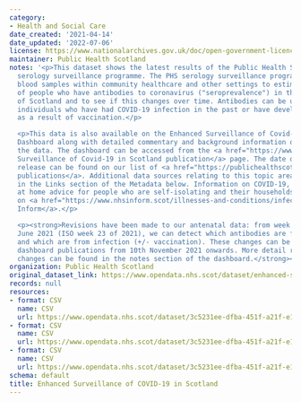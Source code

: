 ```yaml
---
category:
- Health and Social Care
date_created: '2021-04-14'
date_updated: '2022-07-06'
license: https://www.nationalarchives.gov.uk/doc/open-government-licence/version/3/
maintainer: Public Health Scotland
notes: '<p>This dataset shows the latest results of the Public Health Scotland (PHS)
  serology surveillance programme. The PHS serology surveillance programme uses existing
  blood samples within community healthcare and other settings to estimate the proportion
  of people who have antibodies to coronavirus ("seroprevalence") in the general population
  of Scotland and to see if this changes over time. Antibodies can be used to identify
  individuals who have had COVID-19 infection in the past or have developed antibodies
  as a result of vaccination.</p>

  <p>This data is also available on the Enhanced Surveillance of Covid-19 in Scotland
  Dashboard along with detailed commentary and background information on interpreting
  the data. The dashboard can be accessed from the <a href="https://www.publichealthscotland.scot/publications/enhanced-surveillance-of-covid-19-in-scotland/">Enhanced
  Surveillance of Covid-19 in Scotland publication</a> page. The date of the next
  release can be found on our list of <a href="https://publichealthscotland.scot/publications/forthcoming-publications/">forthcoming
  publications</a>. Additional data sources relating to this topic area are provided
  in the Links section of the Metadata below. Information on COVID-19, including stay
  at home advice for people who are self-isolating and their households, can be found
  on <a href="https://www.nhsinform.scot/illnesses-and-conditions/infections-and-poisoning/coronavirus-covid-19#stay-at-home-advice">NHS
  Inform</a>.</p>

  <p><strong>Revisions have been made to our antenatal data: from week beginning 7th
  June 2021 (ISO week 23 of 2021), we can detect which antibodies are from vaccination
  and which are from infection (+/- vaccination). These changes can be seen in the
  dashboard publications from 10th November 2021 onwards. More detail regarding these
  changes can be found in the notes section of the dashboard.</strong></p>'
organization: Public Health Scotland
original_dataset_link: https://www.opendata.nhs.scot/dataset/enhanced-surveillance-of-covid-19-in-scotland
records: null
resources:
- format: CSV
  name: CSV
  url: https://www.opendata.nhs.scot/dataset/3c5231ee-dfba-451f-a21f-e17839e32f83/resource/9f483ac0-08d9-40d0-92d9-af6c9a6e81e3/download/serology_hb.csv
- format: CSV
  name: CSV
  url: https://www.opendata.nhs.scot/dataset/3c5231ee-dfba-451f-a21f-e17839e32f83/resource/dbdea476-f80f-407b-afc5-f9cf4856055f/download/serology_age.csv
- format: CSV
  name: CSV
  url: https://www.opendata.nhs.scot/dataset/3c5231ee-dfba-451f-a21f-e17839e32f83/resource/4936110e-642f-4a77-87dd-5f8bc6fb36b3/download/serology_sex.csv
schema: default
title: Enhanced Surveillance of COVID-19 in Scotland
---
```

